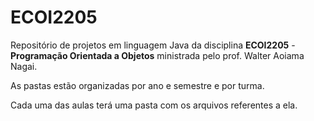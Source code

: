 # ECOI2205

Repositório de projetos em linguagem Java da disciplina **ECOI2205** - **Programação Orientada a Objetos** ministrada pelo prof. Walter Aoiama Nagai.

As pastas estão organizadas por ano e semestre e por turma. 

Cada uma das aulas terá uma pasta com os arquivos referentes a ela.
